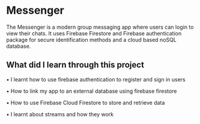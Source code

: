 # Messenger
The Messenger is a modern group messaging app where users can login to view their chats. It uses Firebase Firestore and Firebase authentication package for secure identification methods and a cloud based noSQL database.  

## What did I learn through this project

•	I learnt how to use firebase authentication to register and sign in users

•	How to link my app to an external database using firebase firestore

•	How to use Firebase Cloud Firestore to store and retrieve data 

•	I learnt about streams and how they work
